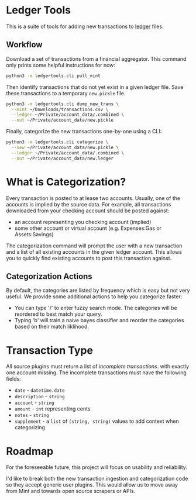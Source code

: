 # Ledger Tools

This is a suite of tools for adding new transactions to
[ledger](http://ledger-cli.org/) files.

## Workflow

Download a set of transactions from a financial aggregator.
This command only prints some helpful instructions for now:

```bash
python3 -m ledgertools.cli pull_mint
```

Then identify transactions that do not yet exist in a given ledger file.
Save these transactions to a temporary `new.pickle` file.

```bash
python3 -m ledgertools.cli dump_new_trans \
  --mint ~/Downloads/transactions.csv \
  --ledger ~/Private/account_data/.combined \
  --out ~/Private/account_data/new.pickle
```

Finally, categorize the new transactions one-by-one using a CLI:

```bash
python3 -m ledgertools.cli categorize \
  --new ~/Private/account_data/new.pickle \
  --ledger ~/Private/account_data/.combined \
  --out ~/Private/account_data/new.ledger
```

# What is Categorization?

Every transaction is posted to at lease two accounts.
Usually, one of the accounts is implied by the source data.
For example, all transactions downloaded from your checking account
should be posted against:

* an account representing you checking account (implied)
* some other account or virtual account (e.g. Expenses:Gas or Assets:Savings)

The categorization command will prompt the user with a new transaction
and a list of all existing accounts in the given ledger account.
This allows you to quickly find existing accounts
to post this transaction against.

## Categorization Actions

By default,
the categories are listed by frequency which is easy but not very useful.
We provide some additional actions to help you categorize faster:

* You can type '/' to enter fuzzy search mode.
  The categories will be reordered to best match your query.
* Typing 'b' will train a naive bayes classifier
  and reorder the categories based on their match liklihood.

# Transaction Type

All source plugins must return a list of *incomplete transactions*.
with exactly one account missing.
The incomplete transactions must have the following fields:

* `date` - `datetime.date`
* `description` - `string`
* `account` - `string`
* `amount` - `int` representing cents
* `notes` - `string`
* `supplement` - a `list` of `(string, string)` values
   to add context when categorizing


# Roadmap

For the foreseeable future, this project will focus on usability and reliability.

I'd like to break both the new transaction ingestion and categorization code
so they accept generic user plugins.
This would allow us to move away from Mint and towards open source scrapers or APIs.
